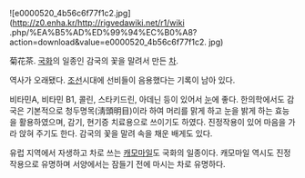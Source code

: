 ![e0000520_4b56c6f77f1c2.jpg](http://z0.enha.kr/http://rigvedawiki.net/r1/wiki
.php/%EA%B5%AD%ED%99%94%EC%B0%A8?action=download&value=e0000520_4b56c6f77f1c2.
jpg)

菊花茶. [국화](%EA%B5%AD%ED%99%94.md)의 일종인 감국의 꽃을 말려서 만든
[차](%EC%B0%A8%28%EC%9D%8C%EB%A3%8C%29.md).

역사가 오래됐다. [조선](%EC%A1%B0%EC%84%A0.md)시대에 선비들이 음용했다는 기록이 남아 있다.

비타민A, 비타민 B1, 콜린, 스타키드린, 아데닌 등이 있어서 [눈](%EB%88%88.md)에 좋다. 한의학에서도 감국은 기본적으로
청두명목(淸頭明目)이라 하여 머리를 맑게 하고 눈을 밝게 하는 효능을 활용하였으며, 감기, 현기증 치료용으로 쓰이기도 하였다. 진정작용이
있어 마음을 가라 앉혀 주기도 한다. 감국의 꽃을 말려 속을 채운 배게도 있다.

유럽 지역에서 자생하고 차로 쓰는 [캐모마일](%EC%BA%90%EB%AA%A8%EB%A7%88%EC%9D%BC.md)도 국화의
일종이다. 캐모마일 역시도 진정작용으로 유명하며 서양에서는 잠들기 전에 마시는 차로 유명하다.

